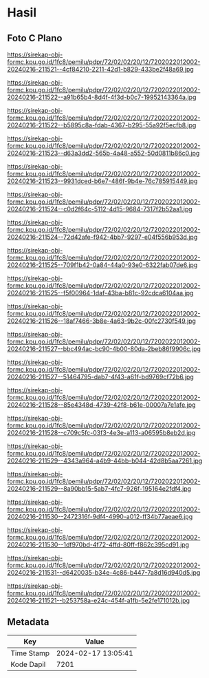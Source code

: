 # Hasil

## Foto C Plano

https://sirekap-obj-formc.kpu.go.id/1fc8/pemilu/pdpr/72/02/02/20/12/7202022012002-20240216-211521--4cf84210-2211-42d1-b829-433be2f48a69.jpg

https://sirekap-obj-formc.kpu.go.id/1fc8/pemilu/pdpr/72/02/02/20/12/7202022012002-20240216-211522--a91b65b4-8d4f-4f3d-b0c7-19952143364a.jpg

https://sirekap-obj-formc.kpu.go.id/1fc8/pemilu/pdpr/72/02/02/20/12/7202022012002-20240216-211522--b5895c8a-fdab-4367-b295-55a92f5ecfb8.jpg

https://sirekap-obj-formc.kpu.go.id/1fc8/pemilu/pdpr/72/02/02/20/12/7202022012002-20240216-211523--d63a3dd2-565b-4a48-a552-50d0811b86c0.jpg

https://sirekap-obj-formc.kpu.go.id/1fc8/pemilu/pdpr/72/02/02/20/12/7202022012002-20240216-211523--9931dced-b6e7-486f-9b4e-76c785915449.jpg

https://sirekap-obj-formc.kpu.go.id/1fc8/pemilu/pdpr/72/02/02/20/12/7202022012002-20240216-211524--c0d2f64c-5112-4d15-9684-7317f2b52aa1.jpg

https://sirekap-obj-formc.kpu.go.id/1fc8/pemilu/pdpr/72/02/02/20/12/7202022012002-20240216-211524--72d42afe-f942-4bb7-9297-e04f556b953d.jpg

https://sirekap-obj-formc.kpu.go.id/1fc8/pemilu/pdpr/72/02/02/20/12/7202022012002-20240216-211525--709f1b42-0a84-44a0-93e0-6322fab07de6.jpg

https://sirekap-obj-formc.kpu.go.id/1fc8/pemilu/pdpr/72/02/02/20/12/7202022012002-20240216-211525--f5f00964-1daf-43ba-b81c-92cdca6104aa.jpg

https://sirekap-obj-formc.kpu.go.id/1fc8/pemilu/pdpr/72/02/02/20/12/7202022012002-20240216-211526--18af7466-3b8e-4a63-9b2c-00fc2730f549.jpg

https://sirekap-obj-formc.kpu.go.id/1fc8/pemilu/pdpr/72/02/02/20/12/7202022012002-20240216-211527--bbc494ac-bc90-4b00-80da-2beb86f9906c.jpg

https://sirekap-obj-formc.kpu.go.id/1fc8/pemilu/pdpr/72/02/02/20/12/7202022012002-20240216-211527--51464795-dab7-4f43-a61f-bd9769cf72b6.jpg

https://sirekap-obj-formc.kpu.go.id/1fc8/pemilu/pdpr/72/02/02/20/12/7202022012002-20240216-211528--85e4348d-4739-42f8-b61e-00007a7e1afe.jpg

https://sirekap-obj-formc.kpu.go.id/1fc8/pemilu/pdpr/72/02/02/20/12/7202022012002-20240216-211528--c709c5fc-03f3-4e3e-a113-a06595b8eb2d.jpg

https://sirekap-obj-formc.kpu.go.id/1fc8/pemilu/pdpr/72/02/02/20/12/7202022012002-20240216-211529--4343a964-a4b9-44bb-b044-42d8b5aa7261.jpg

https://sirekap-obj-formc.kpu.go.id/1fc8/pemilu/pdpr/72/02/02/20/12/7202022012002-20240216-211529--8a90bb15-5ab7-4fc7-926f-195164e2fdf4.jpg

https://sirekap-obj-formc.kpu.go.id/1fc8/pemilu/pdpr/72/02/02/20/12/7202022012002-20240216-211530--2472316f-9df4-4990-a012-ff34b77aeae6.jpg

https://sirekap-obj-formc.kpu.go.id/1fc8/pemilu/pdpr/72/02/02/20/12/7202022012002-20240216-211530--1df970bd-4f72-4ffd-80ff-f862c395cd91.jpg

https://sirekap-obj-formc.kpu.go.id/1fc8/pemilu/pdpr/72/02/02/20/12/7202022012002-20240216-211531--d6420035-b34e-4c86-b447-7a8d16d940d5.jpg

https://sirekap-obj-formc.kpu.go.id/1fc8/pemilu/pdpr/72/02/02/20/12/7202022012002-20240216-211521--b253758a-e24c-454f-a1fb-5e2fe171012b.jpg


## Metadata

| Key        | Value               |
| ---------- | ------------------- |
| Time Stamp | 2024-02-17 13:05:41 |
| Kode Dapil | 7201                |



